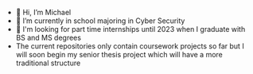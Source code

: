 - 👋 Hi, I’m Michael
- 🌱 I’m currently in school majoring in Cyber Security
- 💞️ I'm looking for part time internships until 2023 when I graduate with BS and MS degrees
-  The current repositories only contain coursework projects so far but I will soon begin my senior thesis project which will have a more traditional structure


<!---
mfahn/mfahn is a ✨ special ✨ repository because its `README.md` (this file) appears on your GitHub profile.
You can click the Preview link to take a look at your changes.
--->
